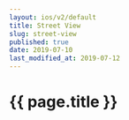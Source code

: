 ```yaml
---
layout: ios/v2/default
title: Street View
slug: street-view
published: true
date: 2019-07-10
last_modified_at: 2019-07-12
---
```


# {{ page.title }}
